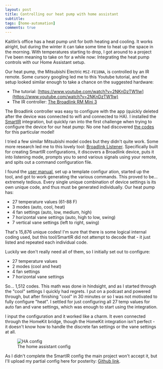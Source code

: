 ```yaml
---
layout: post
title: Controlling our heat pump with home assistant
subtitle: 
tags: [home-automation]
comments: true
---
```


Kaitlin’s office has a heat pump unit for both heating and cooling. It works alright, but during the winter it can take some time to heat up the space in the morning. With temperatures starting to drop, I got around to a project I’ve been meaning to take on for a while now: Integrating the heat pump controls with our Home Assistant setup.

Our heat pump, the Mitsubishi Electric `MSZ-FE18NA`, is controlled by an IR remote. Some cursory googling led me to this Youtube tutorial, and the setup looked similar enough to take a chance on the suggested hardware:

- The tutorial: [https://www.youtube.com/watch?v=2NKnDzTW1Iw](https://www.youtube.com/watch?v=2NKnDzTW1Iw)
- The IR controller: [The Broadlink RM Mini 3](https://www.amazon.com/dp/B07K2DHXB6?th=1)

The Broadlink controller was easy to configure with the app (quickly deleted after the device was connected to wifi and connected to HA). I installed the [SmartIR](https://github.com/smartHomeHub/SmartIR/tree/master) integration, but quickly ran into the first challenge when trying to configure the device for our heat pump: No one had discovered [the codes](https://github.com/smartHomeHub/SmartIR/blob/master/docs/CLIMATE.md#mitsubishi-electric) for this particular model!

I tried a few similar Mitsubishi model codes but they didn't quite work. Some more research led me to this lovely tool: [Broadlink Listener](https://github.com/gpongelli/broadlink-listener). Specifically built for creating SmartIR configurations, it discovers a Broadlink device, puts it into listening mode, prompts you to send various signals using your remote, and spits out a command configuration file.

I found the [user manual](https://www.rfwel.com/downloads/manuals/KMO8C-User-Manual.pdf), set up a template configur ation, started up the tool, and got to work generating the various commands. This proved to be... extremely tedious. Every single unique combination of device settings is its own unique code, and thus must be generated individually. Our heat pump has:
- 27 temperature values (61-88 F)
- 3 modes (auto, cool, heat)
- 4 fan settings (auto, low, medium, high)
- 7 horizontal vane settings (auto, high to low, swing)
- 7 vertical vane settings (left to right, swing)

That's 15,876 unique codes! I'm sure that there is some logical internal coding used, but this tool/SmartIR did not attempt to decode that - it just listed and repeated each individual code.

Luckily we don't really need all of them, so I initially set out to configure:
- 27 temperature values
- 2 modes (cool and heat)
- 4 fan settings
- 7 horizontal vane settings

So... 1,512 codes. This math was done in hindsight, and as I started through the "cool" settings I quickly had regrets. I put on a podcast and powered through, but after finishing "cool" in 30 minutes or so I was not motivated to fully configure "heat". I settled for just configuring all 27 temp values for auto fan and vane settings, which was enough to start using the integration.

I input the configuration and it worked like a charm. It even connected through the HomeKit bridge, though the HomeKit integration isn't perfect - it doesn't know how to handle the discrete fan settings or the vane settings at all.

<figure>
  <img src="{{site.url}}/assets/img/2024-10-27-heat-pump-home/config.png" alt="HA config"/>
  <figcaption>The home assistant config</figcaption>
</figure>

As I didn't complete the SmartIR config the main project won't accept it, but I'll upload my partial config here for posterity: [Github link](https://github.com/jlbrooks/jlbrooks.github.io/blob/master/assets/files/2024-10-27-heat-pump-home.md/heat_pump_smartir.json).
